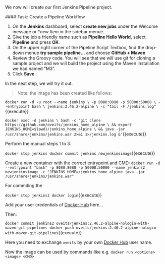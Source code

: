 We now will create our first Jenkins Pipeline project.

#### Task: Create a Pipeline Workflow

1. On the **Jenkins** dashboard, select **create new jobs** under the Welcome message or **new Item* in the sidebar menue.
2. Give the job a friendly name such as **Pipeline Hello World**, select **Pipeline** and press **OK**.
3. On the upper right corner of the Pipeline Script Textbox, find the drop-down menue **try sample pipeline...** and choose **GitHub + Maven**
4. Review the Groovy code. You will see that we will use git for cloning a sample project and we will build the project using the Maven installation we had named "M3".
5. Click **Save**

In the next step, we will try it out.

> Note: the image has been created like follows: 

`docker run -d -u root --name jenkins \
 -p 8080:8080 -p 50000:50000 \
 --entrypoint bash \
 jenkins:2.46.2-alpine \
 -c "tail -F /jenkins.log"`{{execute}}

`docker exec -d jenkins \
 bash -c 'git clone https://github.com/oveits/jenkins_home_alpine \
 && export JENKINS_HOME=$(pwd)/jenkins_home_alpine \
 && java -jar /usr/share/jenkins/jenkins.war 2>&1 1>/jenkins.log &'`{{execute}}

Perform the manual steps 1 to 3.

`docker stop jenkins
docker commit jenkins newjenkinsimage`{{execute}}

Create a new container with the correct entrypoint and CMD:
`docker run -d --entrypoint "bash" -p 8080:8080 -p 50000:50000 --name jenkins2 newjenkinsimage -c "JENKINS_HOME=/jenkins_home_alpine java -jar /usr/share/jenkins/jenkins.war"`

For commiting the 

`docker stop jenkins2
docker login`{{execute}}

Add your user credentials of [Docker Hub](https://hub.docker.com/) here... 

Then: 

`docker commit jenkins2 oveits/jenkins:2.46.2-alpine-nologin-with-maven-git-pipelines
docker push oveits/jenkins:2.46.2-alpine-nologin-with-maven-git-pipelines`{{execute}}

Here you need to exchange `oveits` by your own [Docker Hub](https://hub.docker.com/) user name.

Now the image can be used by commands like e.g. `docker run <options> <image> <CMD>`

